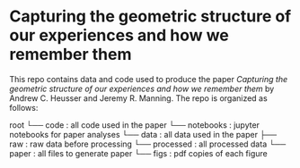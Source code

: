 # Capturing the geometric structure of our experiences and how we remember them

This repo contains data and code used to produce the paper _Capturing the geometric structure of our experiences and how we remember them_ by Andrew C. Heusser and Jeremy R. Manning. The repo is organized as follows:

root
└── code : all code used in the paper
    └── notebooks : jupyter notebooks for paper analyses
└── data : all data used in the paper
    ├── raw : raw data before processing
    └── processed : all processed data
└── paper : all files to generate paper
    └── figs : pdf copies of each figure
